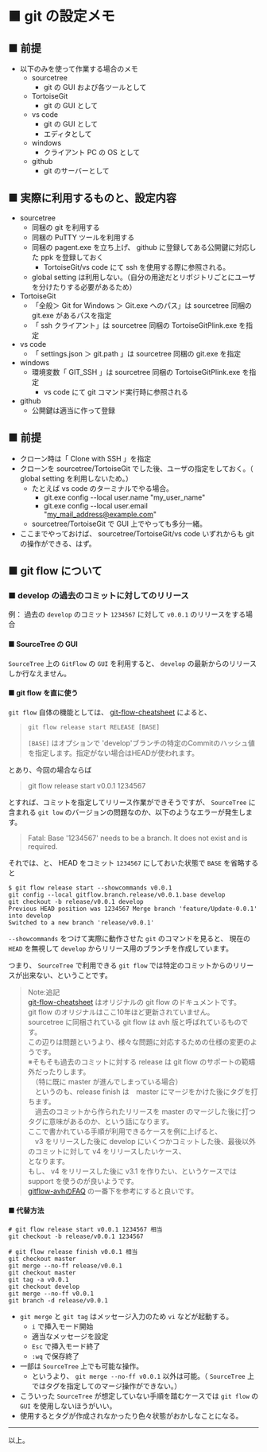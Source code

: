 # ■ git の設定メモ

## ■ 前提
* 以下のみを使って作業する場合のメモ
	* sourcetree
		* git の GUI および各ツールとして
	* TortoiseGit
		* git の GUI として
	* vs code
		* git の GUI として
		* エディタとして
	* windows
		* クライアント PC の OS として
	* github
		* git のサーバーとして

## ■ 実際に利用するものと、設定内容
* sourcetree
	* 同梱の git を利用する
	* 同梱の PuTTY ツールを利用する
	* 同梱の pagent.exe を立ち上げ、 github に登録してある公開鍵に対応した ppk を登録しておく
		* TortoiseGit/vs code にて ssh を使用する際に参照される。
	* global setting は利用しない。（自分の用途だとリポジトリごとにユーザを分けたりする必要があるため）
* TortoiseGit
	* 「全般＞ Git for Windows ＞ Git.exe へのパス」は sourcetree 同梱の git.exe があるパスを指定
	* 「 ssh クライアント」は sourcetree 同梱の TortoiseGitPlink.exe を指定
* vs code
	* 「 settings.json ＞ git.path 」は sourcetree 同梱の git.exe を指定
* windows
	* 環境変数「 GIT_SSH 」は sourcetree 同梱の TortoiseGitPlink.exe を指定
		* vs code にて git コマンド実行時に参照される
* github
	* 公開鍵は適当に作って登録

## ■ 前提
* クローン時は「 Clone with SSH 」を指定
* クローンを sourcetree/TortoiseGit でした後、ユーザの指定をしておく。（ global setting を利用しないため。）
	* たとえば vs code のターミナルでやる場合。
		* git.exe config --local user.name "my_user_name"
		* git.exe config --local user.email "my_mail_address@example.com"
	* sourcetree/TortoiseGit で GUI 上でやっても多分一緒。
* ここまでやっておけば、 sourcetree/TortoiseGit/vs code いずれからも git の操作ができる、はず。

## ■ git flow について

### ■ develop の過去のコミットに対してのリリース

例： 過去の `develop` のコミット `1234567` に対して `v0.0.1` のリリースをする場合

#### ■ SourceTree の GUI
`SourceTree` 上の `GitFlow` の `GUI` を利用すると、 `develop` の最新からのリリースしか行なえません。

#### ■ git flow を直に使う
`git flow` 自体の機能としては、 [git-flow-cheatsheet](https://danielkummer.github.io/git-flow-cheatsheet/index.ja_JP.html) によると、

> ```
> git flow release start RELEASE [BASE]
> ```
> `[BASE]` はオプションで 'develop'ブランチの特定のCommitのハッシュ値を指定します。指定がない場合はHEADが使われます。

とあり、今回の場合ならば

> git flow release start v0.0.1 1234567

とすれば、コミットを指定してリリース作業ができそうですが、 `SourceTree` に含まれる `git low` のバージョンの問題なのか、以下のようなエラーが発生します。

> Fatal: Base '1234567' needs to be a branch. It does not exist and is required.

それでは、と、 HEAD をコミット `1234567` にしておいた状態で `BASE` を省略すると

```
$ git flow release start --showcommands v0.0.1
git config --local gitflow.branch.release/v0.0.1.base develop
git checkout -b release/v0.0.1 develop
Previous HEAD position was 1234567 Merge branch 'feature/Update-0.0.1' into develop
Switched to a new branch 'release/v0.0.1'
```
`--showcommands` をつけて実際に動作させた `git` のコマンドを見ると、 現在の `HEAD` を無視して `develop` からリリース用のブランチを作成しています。

つまり、 `SourceTree` で利用できる `git flow` では特定のコミットからのリリースが出来ない、ということです。

> Note:追記  
> [git-flow-cheatsheet](https://danielkummer.github.io/git-flow-cheatsheet/index.ja_JP.html) はオリジナルの git flow のドキュメントです。  
> git flow のオリジナルはここ10年ほど更新されていません。  
> sourcetree に同梱されている git flow は avh 版と呼ばれているものです。  
> この辺りは問題というより、様々な問題に対応するための仕様の変更のようです。  
> ※そもそも過去のコミットに対する release は git flow のサポートの範疇外だったりします。  
> 　（特に既に master が進んでしまっている場合）  
> 　というのも、release finish は　master にマージをかけた後にタグを打ちます。  
> 　過去のコミットから作られたリリースを master のマージした後に打つタグに意味があるのか、という話になります。  
> ここで書かれている手順が利用できるケースを例に上げると、  
> 　v3 をリリースした後に develop にいくつかコミットした後、最後以外のコミットに対して v4 をリリースしたいケース、  
> となります。  
> もし、 v4 をリリースした後に v3.1 を作りたい、というケースでは support を使うのが良いようです。  
> [gitflow-avhのFAQ](https://github.com/petervanderdoes/gitflow-avh/wiki/FAQ) の一番下を参考にすると良いです。  

#### ■ 代替方法

```
# git flow release start v0.0.1 1234567 相当
git checkout -b release/v0.0.1 1234567

# git flow release finish v0.0.1 相当
git checkout master
git merge --no-ff release/v0.0.1
git checkout master
git tag -a v0.0.1
git checkout develop
git merge --no-ff v0.0.1
git branch -d release/v0.0.1

```

* `git merge` と `git tag` はメッセージ入力のため `vi` などが起動する。
    * `i` で挿入モード開始
    * 適当なメッセージを設定
    * `Esc` で挿入モード終了
    * `:wq` で保存終了
* 一部は `SourceTree` 上でも可能な操作。
    * というより、 `git merge --no-ff v0.0.1` 以外は可能。（ `SourceTree` 上ではタグを指定してのマージ操作ができない。）
* こういった `SourceTree` が想定していない手順を踏むケースでは `git flow` の `GUI` を使用しないほうがいい。
* 使用するとタグが作成されなかったり色々状態がおかしなことになる。


----
以上。
